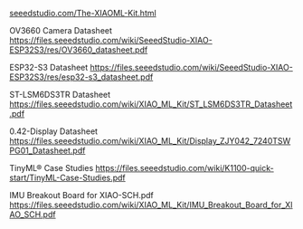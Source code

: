 
[seeedstudio.com/The-XIAOML-Kit.html](https://www.seeedstudio.com/The-XIAOML-Kit.html)




OV3660 Camera Datasheet   https://files.seeedstudio.com/wiki/SeeedStudio-XIAO-ESP32S3/res/OV3660_datasheet.pdf


ESP32-S3 Datasheet   https://files.seeedstudio.com/wiki/SeeedStudio-XIAO-ESP32S3/res/esp32-s3_datasheet.pdf


ST-LSM6DS3TR Datasheet    https://files.seeedstudio.com/wiki/XIAO_ML_Kit/ST_LSM6DS3TR_Datasheet.pdf


0.42-Display Datasheet    https://files.seeedstudio.com/wiki/XIAO_ML_Kit/Display_ZJY042_7240TSWPG01_Datasheet.pdf


TinyML® Case Studies   https://files.seeedstudio.com/wiki/K1100-quick-start/TinyML-Case-Studies.pdf


IMU Breakout Board for XIAO-SCH.pdf   https://files.seeedstudio.com/wiki/XIAO_ML_Kit/IMU_Breakout_Board_for_XIAO_SCH.pdf

